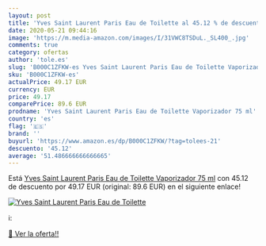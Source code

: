 ```yaml
---
layout: post
title: 'Yves Saint Laurent Paris Eau de Toilette al 45.12 % de descuento'
date: 2020-05-21 09:44:16
image: 'https://m.media-amazon.com/images/I/31VWC8TSDuL._SL400_.jpg'
comments: true
category: ofertas
author: 'tole.es'
slug: 'B000C1ZFKW-es Yves Saint Laurent Paris Eau de Toilette Vaporizador 75 ml'
sku: 'B000C1ZFKW-es'
actualPrice: 49.17 EUR
currency: EUR
price: 49.17
comparePrice: 89.6 EUR
prodname: 'Yves Saint Laurent Paris Eau de Toilette Vaporizador 75 ml'
country: 'es'
flag: '🇪🇸'
brand: ''
buyurl: 'https://www.amazon.es/dp/B000C1ZFKW/?tag=tolees-21'
descuento: '45.12'
average: '51.486666666666665'
---
```


Está [Yves Saint Laurent Paris Eau de Toilette Vaporizador 75 ml](https://www.amazon.es/dp/B000C1ZFKW/?tag=tolees-21) con 45.12 de descuento por 49.17 EUR (original: 89.6 EUR) en el siguiente enlace!

[![Yves Saint Laurent Paris Eau de Toilette](https://m.media-amazon.com/images/I/31VWC8TSDuL._SL400_.jpg)](https://www.amazon.es/dp/B000C1ZFKW/?tag=tolees-21)

ℹ️:


[🛒 Ver la oferta!!](https://www.amazon.es/dp/B000C1ZFKW/?tag=tolees-21)
